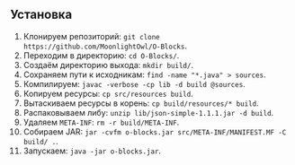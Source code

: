 Установка
---------
1. Клонируем репозиторий: `git clone https://github.com/MoonlightOwl/O-Blocks`.
2. Переходим в директорию: `cd O-Blocks/`.
3. Создаём директорию выхода: `mkdir build/`.
4. Сохраняем пути к исходникам: `find -name "*.java" > sources`.
5. Компилируем: `javac -verbose -cp lib -d build @sources`.
6. Копируем ресурсы: `cp src/resources build`.
7. Вытаскиваем ресурсы в корень: `cp build/resources/* build`.
8. Распаковываем либу: `unzip lib/json-simple-1.1.1.jar -d build`.
9. Удаляем `META-INF`: `rm -r build/META-INF`.
10. Собираем JAR: `jar -cvfm o-blocks.jar src/META-INF/MANIFEST.MF -C build/ .`.
11. Запускаем: `java -jar o-blocks.jar`.
